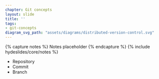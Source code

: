 ```yaml
---
chapter: Git concepts
layout: slide
title: ''
tags:
- git-concepts
diagram_svg_path: "assets/diagrams/distributed-version-control.svg"
---
```


{% capture notes %}
Notes placeholder
{% endcapture %}
{% include hydeslides/core/notes %}

* Repository
* Commit
* Branch
